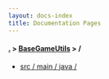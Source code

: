```yaml
---
layout: docs-index
title: Documentation Pages
---
```

#### [.](./../index) > [BaseGameUtils](./index) > **/**

- [src / main / java / ](src/main/java/)
